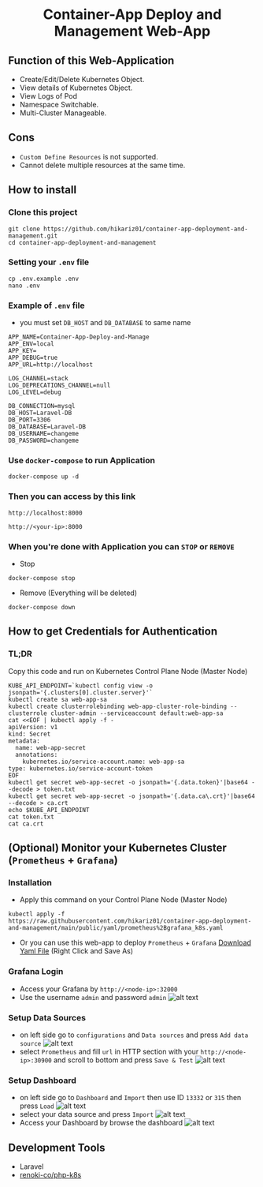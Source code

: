 # <p align="center">Container-App Deploy and Management Web-App</p>

## Function of this Web-Application
- Create/Edit/Delete Kubernetes Object.
- View details of Kubernetes Object.
- View Logs of Pod
- Namespace Switchable.
- Multi-Cluster Manageable.

## Cons
- `Custom Define Resources` is not supported.
- Cannot delete multiple resources at the same time.

## How to install
### Clone this project
```
git clone https://github.com/hikariz01/container-app-deployment-and-management.git
cd container-app-deployment-and-management
```
### Setting your `.env` file
```
cp .env.example .env
nano .env
```
### Example of `.env` file
- you must set `DB_HOST` and `DB_DATABASE` to same name
```
APP_NAME=Container-App-Deploy-and-Manage
APP_ENV=local
APP_KEY=
APP_DEBUG=true
APP_URL=http://localhost

LOG_CHANNEL=stack
LOG_DEPRECATIONS_CHANNEL=null
LOG_LEVEL=debug

DB_CONNECTION=mysql
DB_HOST=Laravel-DB
DB_PORT=3306
DB_DATABASE=Laravel-DB
DB_USERNAME=changeme
DB_PASSWORD=changeme
```

### Use `docker-compose` to run Application
```
docker-compose up -d
```

### Then you can access by this link
```
http://localhost:8000

http://<your-ip>:8000
```

### When you're done with Application you can `STOP` or `REMOVE`
- Stop
```
docker-compose stop
```
- Remove (Everything will be deleted)
```
docker-compose down
```

## How to get Credentials for Authentication
### TL;DR
Copy this code and run on Kubernetes Control Plane Node (Master Node)
```
KUBE_API_ENDPOINT=`kubectl config view -o jsonpath='{.clusters[0].cluster.server}'`
kubectl create sa web-app-sa
kubectl create clusterrolebinding web-app-cluster-role-binding --clusterrole cluster-admin --serviceaccount default:web-app-sa
cat <<EOF | kubectl apply -f -
apiVersion: v1
kind: Secret
metadata:
  name: web-app-secret
  annotations:
    kubernetes.io/service-account.name: web-app-sa
type: kubernetes.io/service-account-token
EOF
kubectl get secret web-app-secret -o jsonpath='{.data.token}'|base64 --decode > token.txt
kubectl get secret web-app-secret -o jsonpath='{.data.ca\.crt}'|base64 --decode > ca.crt
echo $KUBE_API_ENDPOINT
cat token.txt
cat ca.crt
```

## (Optional) Monitor your Kubernetes Cluster (`Prometheus` + `Grafana`)
### Installation
- Apply this command on your Control Plane Node (Master Node)
```
kubectl apply -f https://raw.githubusercontent.com/hikariz01/container-app-deployment-and-management/main/public/yaml/prometheus%2Bgrafana_k8s.yaml
```
- Or you can use this web-app to deploy `Prometheus` + `Grafana` [Download Yaml File](https://raw.githubusercontent.com/hikariz01/container-app-deployment-and-management/main/public/yaml/prometheus%2Bgrafana_k8s.yaml) (Right Click and Save As)

### Grafana Login
- Access your Grafana by `http://<node-ip>:32000`
- Use the username `admin` and password `admin`
![alt text](https://github.com/hikariz01/container-app-deployment-and-management/raw/main/public/img/grafana_login.png)

### Setup Data Sources
- on left side go to `configurations` and `Data sources` and press `Add data source`
![alt text](https://github.com/hikariz01/container-app-deployment-and-management/raw/main/public/img/grafana_data.png)
- select `Prometheus` and fill `url` in HTTP section with your `http://<node-ip>:30900` and scroll to bottom and press `Save & Test`
![alt text](https://github.com/hikariz01/container-app-deployment-and-management/raw/main/public/img/grafana_data_done.png)

### Setup Dashboard
- on left side go to `Dashboard` and `Import` then use ID `13332` or `315` then press `Load`
![alt text](https://github.com/hikariz01/container-app-deployment-and-management/raw/main/public/img/grafana_import_dashboard.png)
- select your data source and press `Import`
![alt text](https://github.com/hikariz01/container-app-deployment-and-management/raw/main/public/img/grafana_13332.png)
- Access your Dashboard by browse the dashboard
![alt text](https://github.com/hikariz01/container-app-deployment-and-management/raw/main/public/img/grafana_13332_dashboard.png)



## Development Tools
- Laravel
- <a href='https://github.com/renoki-co/php-k8s'>renoki-co/php-k8s</a>
